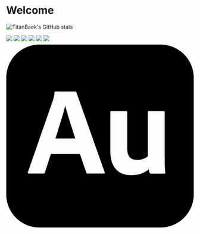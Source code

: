 ### <h1>Welcome</h1>

<!--
**TitanBaek/TitanBaek** is a ✨ _special_ ✨ repository because its `README.md` (this file) appears on your GitHub profile.

Here are some ideas to get you started:

- 🔭 I’m currently working on ...
- 🌱 I’m currently learning ...
- 👯 I’m looking to collaborate on ...
- 🤔 I’m looking for help with ...
- 💬 Ask me about ...
- 📫 How to reach me: ...
- 😄 Pronouns: ...
- ⚡ Fun fact: ...
-->
![TitanBaek's GitHub stats](https://github-readme-stats.vercel.app/api?username=titanbaek&show_icons=true&theme=great-gatsby)

<img src="https://img.shields.io/badge/phpstorm-3DDC84?style=flat-square&logo=phpstorm&logoColor=white"/>
<img src="https://img.shields.io/badge/codeigniter-#EF4223?style=flat-square&logo=codeigniter&logoColor=white"/>
<img src="https://img.shields.io/badge/codereview-#485A62?style=flat-square&logo=codereview&logoColor=white"/>
<img src="https://img.shields.io/badge/adobeaudition-#9999FF?style=flat-square&logo=adobeaudition&logoColor=white"/>
<img src="https://img.shields.io/badge/adobephotoshop-#31A8FF?style=flat-square&logo=adobephotoshop&logoColor=white"/>
<img src="https://img.shields.io/badge/adobeaftereffects-#9999FF?style=flat-square&logo=adobeaftereffects&logoColor=white"/>
<svg role="img" viewBox="0 0 24 24" xmlns="http://www.w3.org/2000/svg"><title>Adobe Audition</title><path d="M19.75.3H4.25C1.9.3 0 2.2 0 4.55v14.9c0 2.35 1.9 4.25 4.25 4.25h15.5c2.35 0 4.25-1.9 4.25-4.25V4.55C24 2.2 22.1.3 19.75.3zM12.5 16.8h-2.09c-.07.011-.14-.04-.16-.11l-.82-2.39H5.71l-.76 2.36c-.02.09-.1.15-.19.14H2.88c-.11 0-.14-.06-.11-.18l3.22-9.24c.03-.1.06-.21.1-.33.05-.21.08-.42.08-.64-.01-.05.03-.1.08-.11h2.59c.07 0 .12.03.13.08l3.63 10.261c.03.109 0 .159-.1.159zm7.75.011h-1.721c-.079.01-.159-.041-.189-.11-.02-.08-.04-.171-.061-.25-.02-.07-.02-.14-.02-.21-.32.289-.71.5-1.13.619-.36.101-.739.15-1.11.15-.369 0-.74-.05-1.09-.17-.32-.109-.619-.3-.85-.55-.26-.28-.45-.61-.561-.97-.14-.461-.209-.94-.199-1.42V8.94c-.01-.06.029-.12.1-.13h1.939c.061-.01.121.03.131.1v4.731c0 .439.1.789.289 1.039.191.25.58.381 1.031.381.229 0 .459-.041.68-.121.23-.08.439-.189.63-.33V8.92c0-.07.05-.11.14-.11h1.91c.051-.01.109.03.109.08v6.16c0 .271 0 .511.011.72.01.211.021.391.03.551.02.16.029.25.039.359.012.09-.028.131-.108.131zM8.33 10.73c-.1-.31-.19-.61-.29-.92s-.19-.6-.27-.89c-.08-.28-.15-.54-.22-.78h-.02c-.09.43-.2.86-.34 1.29-.15.48-.3.98-.46 1.48-.13.51-.29.98-.44 1.4h2.54c-.06-.21-.14-.46-.23-.72-.09-.27-.18-.56-.27-.86z"/></svg>
